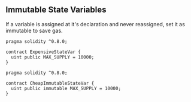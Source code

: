 ## Immutable State Variables

If a variable is assigned at it's declaration and never reassigned, set it as immutable to save gas.

```
pragma solidity ^0.8.0;

contract ExpensiveStateVar {
  uint public MAX_SUPPLY = 10000;
}
```

```
pragma solidity ^0.8.0;

contract CheapImmutableStateVar {
  uint public immutable MAX_SUPPLY = 10000;
}
```
